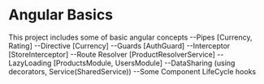# Angular Basics

This project includes some of basic angular concepts
--Pipes [Currency, Rating]
--Directive [Currency]
--Guards [AuthGuard]
--Interceptor [StoreInterceptor]
--Route Resolver [ProductResolverService]
--LazyLoading [ProductsModule, UsersModule]
--DataSharing (using decorators, Service(SharedService))
--Some Component LifeCycle hooks
